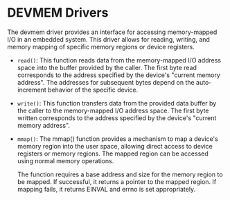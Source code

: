 # DEVMEM Drivers

The <span class="title-ref">devmem</span> driver provides an interface
for accessing memory-mapped I/O in an embedded system. This driver
allows for reading, writing, and memory mapping of specific memory
regions or device registers.

  - `read()`: This function reads data from the memory-mapped I/O
    address  
    space into the buffer provided by the caller. The first byte read
    corresponds to the address specified by the device's "current memory
    address". The addresses for subsequent bytes depend on the
    auto-increment behavior of the specific device.

  - `write()`: This function transfers data from the provided data
    buffer by  
    the caller to the memory-mapped I/O address space. The first byte
    written corresponds to the address specified by the device's
    "current memory address".

  - `mmap()`: The <span class="title-ref">mmap()</span> function
    provides a mechanism to map a device's  
    memory region into the user space, allowing direct access to device
    registers or memory regions. The mapped region can be accessed using
    normal memory operations.
    
    The function requires a base address and size for the memory region
    to be mapped. If successful, it returns a pointer to the mapped
    region. If mapping fails, it returns
    <span class="title-ref">EINVAL</span> and
    <span class="title-ref">errno</span> is set appropriately.
